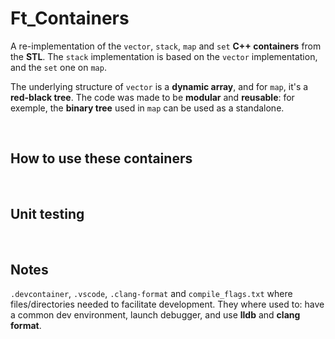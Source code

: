 # Ft_Containers

A re-implementation of the `vector`, `stack`, `map` and `set` **C++ containers** from the **STL**. The `stack` implementation is based on the `vector` implementation, and the `set` one on `map`.

The underlying structure of `vector` is a **dynamic array**, and for `map`, it's a **red-black tree**. The code was made to be **modular** and **reusable**: for exemple, the **binary tree** used in `map` can be used as a standalone.

<br/>

## How to use these containers

<br/>

## Unit testing

<br/>

## Notes

`.devcontainer`, `.vscode`, `.clang-format` and `compile_flags.txt` where files/directories needed to facilitate development. They where used to: have a common dev environment, launch debugger, and use **lldb** and **clang format**.
